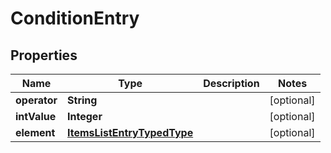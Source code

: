 

# ConditionEntry



## Properties

| Name | Type | Description | Notes |
|------------ | ------------- | ------------- | -------------|
|**operator** | **String** |  |  [optional] |
|**intValue** | **Integer** |  |  [optional] |
|**element** | [**ItemsListEntryTypedType**](ItemsListEntryTypedType.md) |  |  [optional] |



